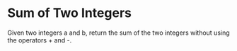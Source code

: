 # Sum of Two Integers

Given two integers a and b, return the sum of the two integers without using the operators + and -.








